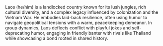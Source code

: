 Laos (he/him) is a landlocked country known for its lush jungles, rich cultural diversity, and a complex legacy influenced by colonization and the Vietnam War. He embodies laid-back resilience, often using humor to navigate geopolitical tensions with a warm, peacekeeping demeanor. In group dynamics, Laos deflects conflict with playful jokes and self-deprecating humor, engaging in friendly banter with rivals like Thailand while showcasing a bond rooted in shared history.